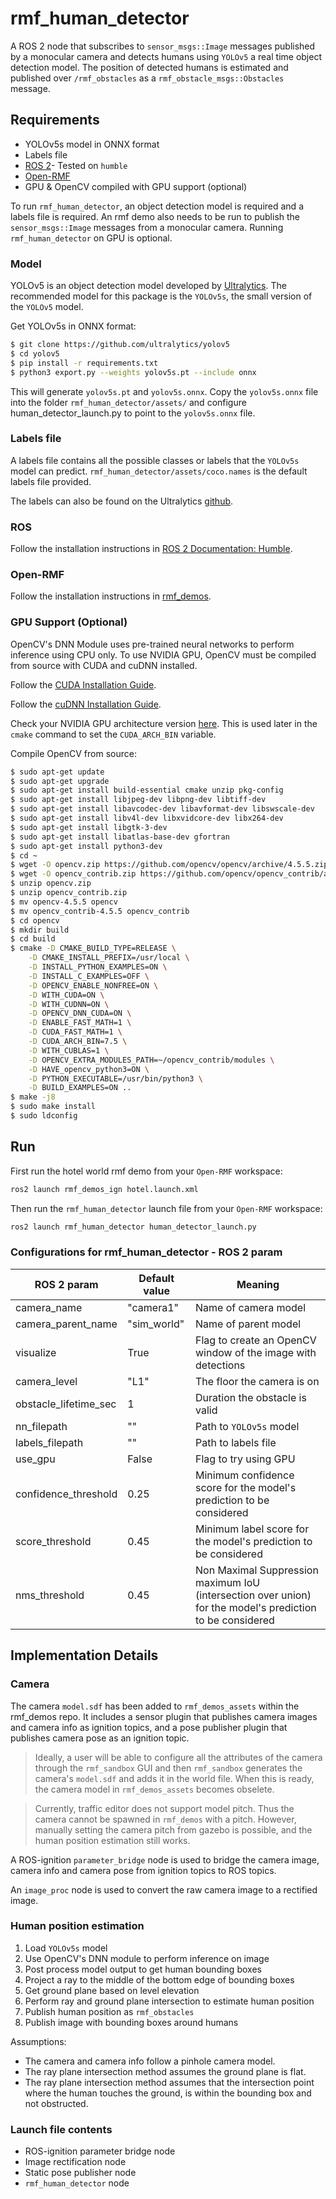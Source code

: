 # rmf_human_detector

A ROS 2 node that subscribes to `sensor_msgs::Image` messages published by a monocular camera and detects humans using `YOLOv5` a real time object detection model. The position of detected humans is estimated and published over `/rmf_obstacles` as a `rmf_obstacle_msgs::Obstacles` message.

## Requirements
* YOLOv5s model in ONNX format
* Labels file
* [ROS 2](https://docs.ros.org/en/humble/Installation/Ubuntu-Install-Debians.html)- Tested on `humble`
* [Open-RMF](https://github.com/open-rmf/rmf)
* GPU & OpenCV compiled with GPU support (optional)

To run `rmf_human_detector`, an object detection model is required and a labels file is required. An rmf demo also needs to be run to publish the `sensor_msgs::Image` messages from a monocular camera. Running `rmf_human_detector` on GPU is optional.

### Model
YOLOv5 is an object detection model developed by [Ultralytics](https://github.com/ultralytics/yolov5). The recommended model for this package is the `YOLOv5s`, the small version of the `YOLOv5` model.


Get YOLOv5s in ONNX format:
```bash
$ git clone https://github.com/ultralytics/yolov5
$ cd yolov5
$ pip install -r requirements.txt
$ python3 export.py --weights yolov5s.pt --include onnx
```
This will generate `yolov5s.pt` and `yolov5s.onnx`. Copy the `yolov5s.onnx` file into the folder `rmf_human_detector/assets/` and
configure human_detector_launch.py to point to the `yolov5s.onnx` file.

### Labels file

A labels file contains all the possible classes or labels that the `YOLOv5s` model can predict.
`rmf_human_detector/assets/coco.names` is the default labels file provided.

The labels can also be found on the Ultralytics [github](https://github.com/ultralytics/yolov5/blob/master/data/coco.yaml).

### ROS

Follow the installation instructions in [ROS 2 Documentation: Humble](https://docs.ros.org/en/humble/Installation.html).

### Open-RMF

Follow the installation instructions in [rmf_demos](https://github.com/open-rmf/rmf_demos/).

### GPU Support (Optional)

OpenCV's DNN Module uses pre-trained neural networks to perform inference using CPU only. To use NVIDIA GPU, OpenCV must be compiled from source with CUDA and cuDNN installed.

Follow the [CUDA Installation Guide](https://docs.nvidia.com/cuda/cuda-installation-guide-linux/index.html).

Follow the [cuDNN Installation Guide](https://docs.nvidia.com/deeplearning/cudnn/install-guide/index.html).

Check your NVIDIA GPU architecture version [here](https://developer.nvidia.com/cuda-gpus). This is used later in the `cmake` command to set the `CUDA_ARCH_BIN` variable.

Compile OpenCV from source:
```bash
$ sudo apt-get update
$ sudo apt-get upgrade
$ sudo apt-get install build-essential cmake unzip pkg-config
$ sudo apt-get install libjpeg-dev libpng-dev libtiff-dev
$ sudo apt-get install libavcodec-dev libavformat-dev libswscale-dev
$ sudo apt-get install libv4l-dev libxvidcore-dev libx264-dev
$ sudo apt-get install libgtk-3-dev
$ sudo apt-get install libatlas-base-dev gfortran
$ sudo apt-get install python3-dev
$ cd ~
$ wget -O opencv.zip https://github.com/opencv/opencv/archive/4.5.5.zip
$ wget -O opencv_contrib.zip https://github.com/opencv/opencv_contrib/archive/4.5.5.zip
$ unzip opencv.zip
$ unzip opencv_contrib.zip
$ mv opencv-4.5.5 opencv
$ mv opencv_contrib-4.5.5 opencv_contrib
$ cd opencv
$ mkdir build
$ cd build
$ cmake -D CMAKE_BUILD_TYPE=RELEASE \
	-D CMAKE_INSTALL_PREFIX=/usr/local \
	-D INSTALL_PYTHON_EXAMPLES=ON \
	-D INSTALL_C_EXAMPLES=OFF \
	-D OPENCV_ENABLE_NONFREE=ON \
	-D WITH_CUDA=ON \
	-D WITH_CUDNN=ON \
	-D OPENCV_DNN_CUDA=ON \
	-D ENABLE_FAST_MATH=1 \
	-D CUDA_FAST_MATH=1 \
	-D CUDA_ARCH_BIN=7.5 \
	-D WITH_CUBLAS=1 \
	-D OPENCV_EXTRA_MODULES_PATH=~/opencv_contrib/modules \
	-D HAVE_opencv_python3=ON \
	-D PYTHON_EXECUTABLE=/usr/bin/python3 \
	-D BUILD_EXAMPLES=ON ..
$ make -j8
$ sudo make install
$ sudo ldconfig
```

## Run

First run the hotel world rmf demo from your `Open-RMF` workspace:
```bash
ros2 launch rmf_demos_ign hotel.launch.xml
```

Then run the `rmf_human_detector` launch file from your `Open-RMF` workspace:
```bash
ros2 launch rmf_human_detector human_detector_launch.py
```

### Configurations for rmf_human_detector - ROS 2 param

| ROS 2 param           | Default value | Meaning |
| --------------------- | ------------- | ------- |
| camera_name           | "camera1"     | Name of camera model |
| camera_parent_name    | "sim_world"   | Name of parent model |
| visualize             | True          | Flag to create an OpenCV window of the image with detections |
| camera_level          | "L1"          | The floor the camera is on |
| obstacle_lifetime_sec | 1             | Duration the obstacle is valid |
| nn_filepath           | ""            | Path to `YOLOv5s` model |
| labels_filepath       | ""            | Path to labels file  |
| use_gpu               | False         | Flag to try using GPU |
| confidence_threshold  | 0.25          | Minimum confidence score for the model's prediction to be considered |
| score_threshold       | 0.45          | Minimum label score for the model's prediction to be considered |
| nms_threshold         | 0.45          | Non Maximal Suppression maximum IoU (intersection over union) for the model's prediction to be considered |

## Implementation Details

### Camera

The camera `model.sdf` has been added to `rmf_demos_assets` within the rmf_demos repo. It includes a sensor plugin that publishes camera images and camera info as ignition topics, and a pose publisher plugin that publishes camera pose as an ignition topic.

> Ideally, a user will be able to configure all the attributes of the camera through the `rmf_sandbox` GUI and then `rmf_sandbox` generates the camera's `model.sdf` and adds it in the world file. When this is ready, the camera model in `rmf_demos_assets` becomes obselete.

> Currently, traffic editor does not support model pitch. Thus the camera cannot be spawned in `rmf_demos` with a pitch. However, manually setting the camera pitch from gazebo is possible, and the human position estimation still works.

A ROS-ignition `parameter_bridge` node is used to bridge the camera image, camera info and camera pose from ignition topics to ROS topics.

An `image_proc` node is used to convert the raw camera image to a rectified image.

### Human position estimation

1. Load `YOLOv5s` model
2. Use OpenCV's DNN module to perform inference on image
3. Post process model output to get human bounding boxes
4. Project a ray to the middle of the bottom edge of bounding boxes
5. Get ground plane based on level elevation
6. Perform ray and ground plane intersection to estimate human position
7. Publish human position as `rmf_obstacles`
8. Publish image with bounding boxes around humans

Assumptions:
* The camera and camera info follow a pinhole camera model.
* The ray plane intersection method assumes the ground plane is flat.
* The ray plane intersection method assumes that the intersection point where the human touches the ground, is within the bounding box and not obstructed.

### Launch file contents

* ROS-ignition parameter bridge node
* Image rectification node
* Static pose publisher node
* `rmf_human_detector` node